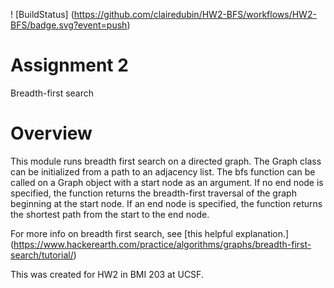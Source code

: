 ! [BuildStatus] (https://github.com/clairedubin/HW2-BFS/workflows/HW2-BFS/badge.svg?event=push)

# Assignment 2
Breadth-first search

# Overview
This module runs breadth first search on a directed graph. The Graph class can be initialized from a path to an adjacency list. The bfs function can be called on a Graph object with a start node as an argument. If no end node is specified, the function returns the breadth-first traversal of the graph beginning at the start node. If an end node is specified, the function returns the shortest path from the start to the end node.

For more info on breadth first search, see [this helpful explanation.] (https://www.hackerearth.com/practice/algorithms/graphs/breadth-first-search/tutorial/)

This was created for HW2 in BMI 203 at UCSF.
